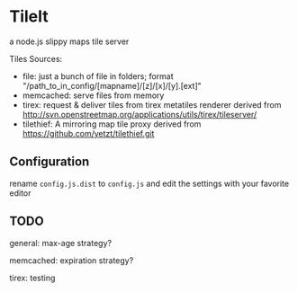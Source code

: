 # TileIt

a node.js slippy maps tile server


Tiles Sources:
  - file: just a bunch of file in folders; format "/path_to_in_config/[mapname]/[z]/[x]/[y].[ext]"
  - memcached: serve files from memory
  - tirex: request & deliver tiles from tirex metatiles renderer derived from http://svn.openstreetmap.org/applications/utils/tirex/tileserver/
  - tilethief: A mirroring map tile proxy derived from https://github.com/yetzt/tilethief.git


## Configuration

rename `config.js.dist` to `config.js` and edit the settings with your favorite editor


## TODO

general: max-age strategy?

memcached: expiration strategy?

tirex: testing

